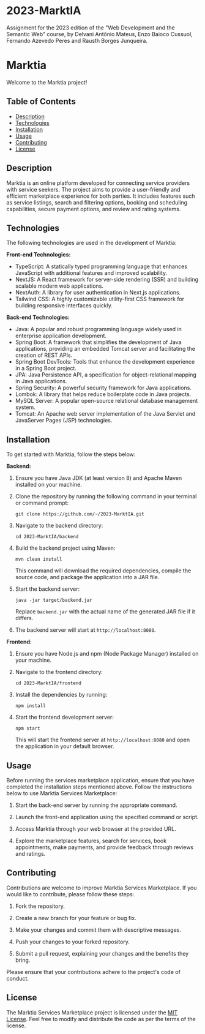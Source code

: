 # 2023-MarktIA
Assignment for the 2023 edition of the "Web Development and the Semantic Web" course, by Delvani Antônio Mateus, Enzo Baioco Cussuol, Fernando Azevedo Peres and Rausth Borges Junqueira.

# Marktia 

Welcome to the Marktia project!

## Table of Contents
- [Description](#description)
- [Technologies](#technologies)
- [Installation](#installation)
- [Usage](#usage)
- [Contributing](#contributing)
- [License](#license)

## Description

Marktia is an online platform developed for connecting service providers with service seekers. The project aims to provide a user-friendly and efficient marketplace experience for both parties. It includes features such as service listings, search and filtering options, booking and scheduling capabilities, secure payment options, and review and rating systems.

## Technologies

The following technologies are used in the development of Marktia:

**Front-end Technologies:**
- TypeScript: A statically typed programming language that enhances JavaScript with additional features and improved scalability.
- NextJS: A React framework for server-side rendering (SSR) and building scalable modern web applications.
- NextAuth: A library for user authentication in Next.js applications.
- Tailwind CSS: A highly customizable utility-first CSS framework for building responsive interfaces quickly.

**Back-end Technologies:**
- Java: A popular and robust programming language widely used in enterprise application development.
- Spring Boot: A framework that simplifies the development of Java applications, providing an embedded Tomcat server and facilitating the creation of REST APIs.
- Spring Boot DevTools: Tools that enhance the development experience in a Spring Boot project.
- JPA: Java Persistence API, a specification for object-relational mapping in Java applications.
- Spring Security: A powerful security framework for Java applications.
- Lombok: A library that helps reduce boilerplate code in Java projects.
- MySQL Server: A popular open-source relational database management system.
- Tomcat: An Apache web server implementation of the Java Servlet and JavaServer Pages (JSP) technologies.

## Installation

To get started with Marktia, follow the steps below:

**Backend:**

1. Ensure you have Java JDK (at least version 8) and Apache Maven installed on your machine.

2. Clone the repository by running the following command in your terminal or command prompt:
   ```
   git clone https://github.com/~/2023-MarktIA.git
   ```

3. Navigate to the backend directory:
   ```
   cd 2023-MarktIA/backend
   ```

4. Build the backend project using Maven:
   ```
   mvn clean install
   ```
   This command will download the required dependencies, compile the source code, and package the application into a JAR file.

5. Start the backend server:
   ```
   java -jar target/backend.jar
   ```
   Replace `backend.jar` with the actual name of the generated JAR file if it differs.

6. The backend server will start at `http://localhost:8080`.

**Frontend:**

1. Ensure you have Node.js and npm (Node Package Manager) installed on your machine.

2. Navigate to the frontend directory:
   ```
   cd 2023-MarktIA/frontend
   ```

3. Install the dependencies by running:
   ```
   npm install
   ```

4. Start the frontend development server:
   ```
   npm start
   ```
   This will start the frontend server at `http://localhost:8080` and open the application in your default browser.


## Usage

Before running the services marketplace application, ensure that you have completed the installation steps mentioned above. Follow the instructions below to use Marktia Services Marketplace:

1. Start the back-end server by running the appropriate command.

2. Launch the front-end application using the specified command or script.

3. Access Marktia through your web browser at the provided URL.

4. Explore the marketplace features, search for services, book appointments, make payments, and provide feedback through reviews and ratings.

## Contributing

Contributions are welcome to improve Marktia Services Marketplace. If you would like to contribute, please follow these steps:

1. Fork the repository.

2. Create a new branch for your feature or bug fix.

3. Make your changes and commit them with descriptive messages.

4. Push your changes to your forked repository.

5. Submit a pull request, explaining your changes and the benefits they bring.

Please ensure that your contributions adhere to the project's code of conduct.

## License

The Marktia Services Marketplace project is licensed under the [MIT License](LICENSE). Feel free to modify and distribute the code as per the terms of the license.
